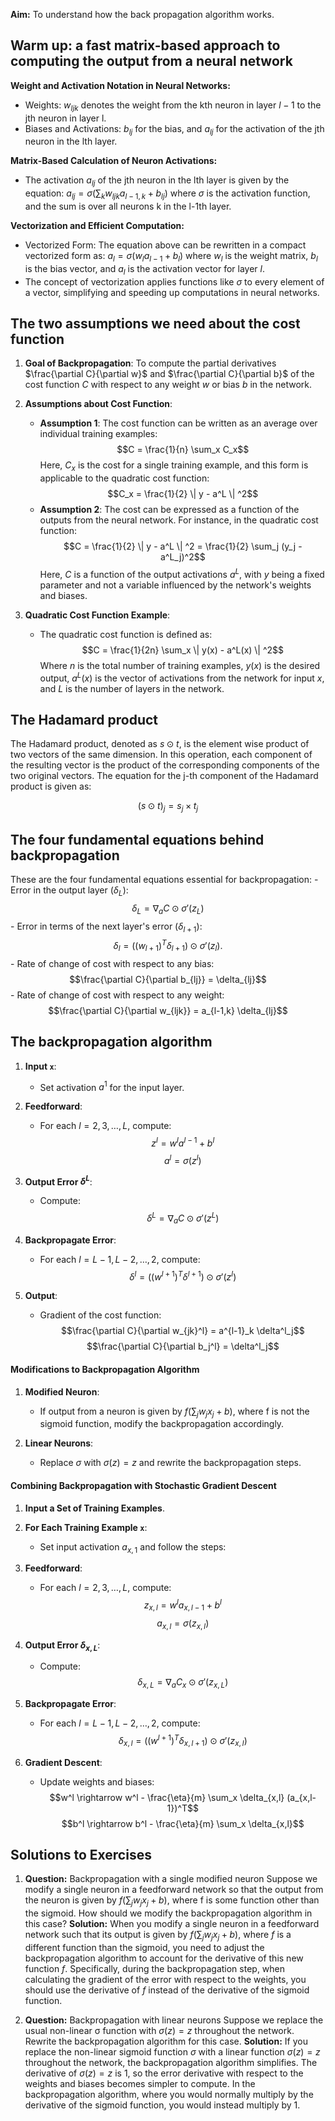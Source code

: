 **Aim:** To understand how the back propagation algorithm works.

## Warm up: a fast matrix-based approach to computing the output from a neural network


**Weight and Activation Notation in Neural Networks:**
   - Weights: $w_{ljk}$ denotes the weight from the kth neuron in layer $l-1$ to the jth neuron in layer l.
   - Biases and Activations: $b_{lj}$ for the bias, and $a_{lj}$ for the activation of the jth neuron in the lth layer.

**Matrix-Based Calculation of Neuron Activations:**
   - The activation $a_{lj}$ of the jth neuron in the lth layer is given by the equation: $a_{lj} = \sigma\left(\sum_k w_{ljk} a_{l-1,k} + b_{lj}\right)$
    where $\sigma$ is the activation function, and the sum is over all neurons k in the l-1th layer.

**Vectorization and Efficient Computation:**
   - Vectorized Form: The equation above can be rewritten in a compact vectorized form as: $a_l = \sigma(w_l a_{l-1} + b_l)$
     where $w_l$ is the weight matrix, $b_l$ is the bias vector, and $a_l$ is the activation vector for layer $l$.
   - The concept of vectorization applies functions like $\sigma$ to every element of a vector, simplifying and speeding up computations in neural networks.

## The two assumptions we need about the cost function

1. **Goal of Backpropagation**: To compute the partial derivatives $\frac{\partial C}{\partial w}$ and $\frac{\partial C}{\partial b}$ of the cost function $C$ with respect to any weight $w$ or bias $b$ in the network.

2. **Assumptions about Cost Function**:
   - **Assumption 1**: The cost function can be written as an average over individual training examples: 
     $$C = \frac{1}{n} \sum_x C_x$$
     Here, $C_x$ is the cost for a single training example, and this form is applicable to the quadratic cost function: 
     $$C_x = \frac{1}{2} \| y - a^L \| ^2$$
   - **Assumption 2**: The cost can be expressed as a function of the outputs from the neural network. For instance, in the quadratic cost function: 
     $$C = \frac{1}{2} \| y - a^L \| ^2 = \frac{1}{2} \sum_j (y_j - a^L_j)^2$$
     Here, $C$ is a function of the output activations $a^L$, with $y$ being a fixed parameter and not a variable influenced by the network's weights and biases.

3. **Quadratic Cost Function Example**:
   - The quadratic cost function is defined as:
     $$C = \frac{1}{2n} \sum_x \| y(x) - a^L(x) \| ^2$$
     Where $n$ is the total number of training examples, $y(x)$ is the desired output, $a^L(x)$ is the vector of activations from the network for input $x$, and $L$ is the number of layers in the network.

## The Hadamard product
The Hadamard product, denoted as $s \odot t$, is the element wise product of two vectors of the same dimension. In this operation, each component of the resulting vector is the product of the corresponding components of the two original vectors. The equation for the j-th component of the Hadamard product is given as:

$$
   (s \odot t)_j = s_j \times t_j
$$

## The four fundamental equations behind backpropagation

These are the four fundamental equations essential for backpropagation:
    - Error in the output layer ($\delta_L$):
        $$\delta_L = \nabla_a C \odot \sigma'(z_L)$$
    - Error in terms of the next layer's error ($\delta_{l+1}$):
        $$\delta_l = \left( (w_{l+1})^T \delta_{l+1} \right) \odot \sigma'(z_l).$$
    - Rate of change of cost with respect to any bias:
        $$\frac{\partial C}{\partial b_{lj}} = \delta_{lj}$$
    - Rate of change of cost with respect to any weight:
        $$\frac{\partial C}{\partial w_{ljk}} = a_{l-1,k} \delta_{lj}$$
## The backpropagation algorithm

1. **Input `x`**:
    - Set activation $a^1$ for the input layer.

2. **Feedforward**:
    - For each $l=2,3,\ldots,L$, compute:
      $$z^l = w^l a^{l-1} + b^l$$
      $$a^l = \sigma(z^l)$$

3. **Output Error $\delta^L$**:
    - Compute:
      $$\delta^L = \nabla_a C \odot \sigma'(z^L)$$

4. **Backpropagate Error**:
    - For each $l=L-1,L-2,\ldots,2$, compute:
      $$\delta^l = ((w^{l+1})^T \delta^{l+1}) \odot \sigma'(z^l)$$

5. **Output**:
    - Gradient of the cost function:
      $$\frac{\partial C}{\partial w_{jk}^l} = a^{l-1}_k \delta^l_j$$
      $$\frac{\partial C}{\partial b_j^l} = \delta^l_j$$

#### Modifications to Backpropagation Algorithm

1. **Modified Neuron**:
    - If output from a neuron is given by $f(\sum_j w_j x_j + b)$, where f is not the sigmoid function, modify the backpropagation accordingly.

2. **Linear Neurons**:
    - Replace $\sigma$ with $\sigma(z) = z$ and rewrite the backpropagation steps.

#### Combining Backpropagation with Stochastic Gradient Descent

1. **Input a Set of Training Examples**.
2. **For Each Training Example `x`**:
    - Set input activation $a_{x,1}$ and follow the steps:

3. **Feedforward**:
    - For each $l=2,3,\ldots,L$, compute:
      $$z_{x,l} = w^l a_{x,l-1} + b^l$$
      $$a_{x,l} = \sigma(z_{x,l})$$

4. **Output Error $\delta_{x,L}$**:
    - Compute:
      $$\delta_{x,L} = \nabla_a C_x \odot \sigma'(z_{x,L})$$

5. **Backpropagate Error**:
    - For each $l=L-1,L-2,\ldots,2$, compute:
      $$\delta_{x,l} = ((w^{l+1})^T \delta_{x,l+1}) \odot \sigma'(z_{x,l})$$

6. **Gradient Descent**:
    - Update weights and biases:
      $$w^l \rightarrow w^l - \frac{\eta}{m} \sum_x \delta_{x,l} (a_{x,l-1})^T$$
      $$b^l \rightarrow b^l - \frac{\eta}{m} \sum_x \delta_{x,l}$$

## Solutions to Exercises

1. **Question:** Backpropagation with a single modified neuron Suppose we modify a single neuron in a feedforward network so that the output from the neuron is given by $f\left(\sum_j w_j x_j + b\right)$, where f is some function other than the sigmoid. How should we modify the backpropagation algorithm in this case?
	**Solution:**
	When you modify a single neuron in a feedforward network such that its output is given by $f(\sum_j w_j x_j + b)$, where $f$ is a different function than the sigmoid, you need to adjust the backpropagation algorithm to account for the derivative of this new function $f$. Specifically, during the backpropagation step, when calculating the gradient of the error with respect to the weights, you should use the derivative of $f$ instead of the derivative of the sigmoid function.

2. **Question:** Backpropagation with linear neurons Suppose we replace the usual non-linear σ function with $σ(z)=z$ throughout the network. Rewrite the backpropagation algorithm for this case.
	**Solution:**
	If you replace the non-linear sigmoid function $\sigma$ with a linear function $\sigma(z) = z$ throughout the network, the backpropagation algorithm simplifies. The derivative of $\sigma(z) = z$ is $1$, so the error derivative with respect to the weights and biases becomes simpler to compute. In the backpropagation algorithm, where you would normally multiply by the derivative of the sigmoid function, you would instead multiply by $1$.